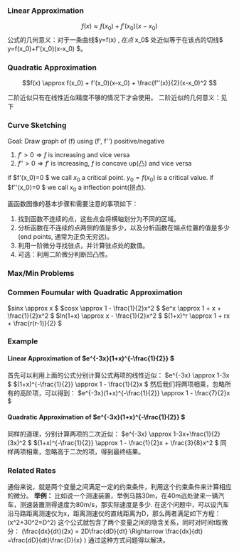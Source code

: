 ### Linear Approximation

$$f(x) \approx f(x_0) + f'(x_0)(x-x_0) $$
公式的几何意义：对于一条曲线$y=f(x) $, 在点$ x_0$ 处近似等于在该点的切线$ y=f(x_0)+f'(x_0)(x-x_0) $。

### Quadratic Approximation

$$f(x) \approx f(x_0) + f'(x_0)(x-x_0) + \frac{f''(x)}{2}(x-x_0)^2 $$

二阶近似只有在线性近似精度不够的情况下才会使用。
二阶近似的几何意义：见下

### Curve Sketching

Goal: Draw graph of \(f\) using \(f', f''\) positive/negative
1. $f'>0 \Rightarrow f$ is increasing and vice versa
2. $f''>0 \Rightarrow f'$ is increasing, $f$ is concave up(凸) and vice versa

if $f'(x_0)=0 $ we call $x_0$ a critical point. $y_0 = f(x_0)$ is a critical value. 
if $f''(x_0)=0 $ we call $x_0$ a inflection point(拐点).

画函数图像的基本步骤和需要注意的事项如下：
1. 找到函数不连续的点，这些点会将横轴划分为不同的区域。
2. 分析函数在不连续的点两侧的值是多少，以及分析函数在端点位置的值是多少(end points, 通常为正负无穷远)。
3. 利用一阶微分寻找驻点，并计算驻点处的数值。
4. 可选：利用二阶微分判断凹凸性。

### Max/Min Problems


### Commen Foumular with Quadratic Approximation
$sinx \approx x $
$cosx \approx 1 - \frac{1}{2}x^2 $
$e^x \approx 1 + x + \frac{1}{2}x^2 $
$ln(1+x) \approx x - \frac{1}{2}x^2 $
$(1+x)^r \approx 1 + rx + \frac{r(r-1)}{2} $

### Example

#### Linear Approximation of $e^{-3x}(1+x)^{-\frac{1}{2}} $
首先可以利用上面的公式分别计算公式两项的线性近似：
$e^{-3x} \approx 1-3x $
$(1+x)^{-\frac{1}{2}} \approx 1 - \frac{1}{2}x $
然后我们将两项相乘，忽略所有的高阶项，可以得到：
$e^{-3x}(1+x)^{-\frac{1}{2}} \approx 1 - \frac{7}{2}x $

#### Quadratic Approximation of $e^{-3x}(1+x)^{-\frac{1}{2}} $
同样的道理，分别计算两项的二次近似：
$e^{-3x} \approx 1-3x+\frac{1}{2}(3x)^2 $
$(1+x)^{-\frac{1}{2}} \approx 1 - \frac{1}{2}x + \frac{3}{8}x^2 $
同样两项相乘，忽略高于二次的项，得到最终结果。

### Related Rates
通俗来说，就是两个变量之间满足一定的约束条件，利用这个约束条件来计算相应的微分。
**举例：** 比如说一个测速装置，举例马路30m，在40m远处驶来一辆汽车，测速装置测得速度为80m/s，那实际速度是多少.
在这个问题中，可以设汽车沿马路距离测速仪为x，距离测速仪的直线距离为D，那么两者满足如下方程：
\(x^2+30^2=D^2\)
这个公式就包含了两个变量之间的隐含关系，同时对时间t取微分：
\(\frac{dx}{dt}(2x) = 2D\frac{dD}{dt} \Rightarrow \frac{dx}{dt} =\frac{dD}{dt}\frac{D}{x} \)
通过这种方式问题得以解决。